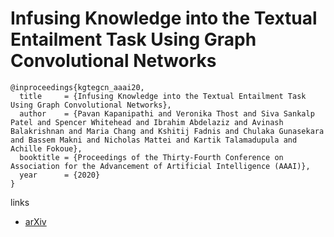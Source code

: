 # Infusing Knowledge into the Textual Entailment Task Using Graph Convolutional Networks


```
@inproceedings{kgtegcn_aaai20,
  title     = {Infusing Knowledge into the Textual Entailment Task Using Graph Convolutional Networks},
  author    = {Pavan Kapanipathi and Veronika Thost and Siva Sankalp Patel and Spencer Whitehead and Ibrahim Abdelaziz and Avinash Balakrishnan and Maria Chang and Kshitij Fadnis and Chulaka Gunasekara and Bassem Makni and Nicholas Mattei and Kartik Talamadupula and Achille Fokoue},
  booktitle = {Proceedings of the Thirty-Fourth Conference on Association for the Advancement of Artificial Intelligence (AAAI)},
  year      = {2020}
}
```

links
- [arXiv](https://arxiv.org/abs/1911.02060)
